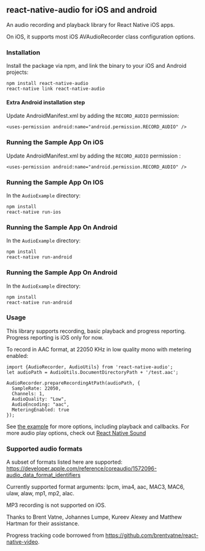 ## react-native-audio for iOS and android

An audio recording and playback library for React Native iOS apps.

On iOS, it supports most iOS AVAudioRecorder class configuration options.

### Installation

Install the package via npm, and link the binary to your iOS and Android projects:

```
npm install react-native-audio
react-native link react-native-audio
```

#### Extra Android installation step

Update AndroidManifest.xml by adding the `RECORD_AUDIO` permission:
```
<uses-permission android:name="android.permission.RECORD_AUDIO" />
```

### Running the Sample App On iOS

Update AndroidManifest.xml by adding the `RECORD_AUDIO` permission :
```
<uses-permission android:name="android.permission.RECORD_AUDIO" />
```

### Running the Sample App On IOS

In the `AudioExample` directory:

```
npm install
react-native run-ios
```

### Running the Sample App On Android

In the `AudioExample` directory:

```
npm install
react-native run-android
```

### Running the Sample App On Android

In the `AudioExample` directory:

```
npm install
react-native run-android
```

### Usage

This library supports recording, basic playback and progress reporting. Progress reporting is iOS only for now.

To record in AAC format, at 22050 KHz in low quality mono with metering enabled:

```
import {AudioRecorder, AudioUtils} from 'react-native-audio';
let audioPath = AudioUtils.DocumentDirectoryPath + '/test.aac';

AudioRecorder.prepareRecordingAtPath(audioPath, {
  SampleRate: 22050,
  Channels: 1,
  AudioQuality: "Low",
  AudioEncoding: "aac",
  MeteringEnabled: true
});
```

See [the example](https://github.com/jsierles/react-native-audio/blob/master/AudioExample/index.ios.js) for more options, including playback and callbacks. For more audio play options, check out [React Native Sound](https://github.com/zmxv/react-native-sound)

### Supported audio formats

A subset of formats listed here are supported: https://developer.apple.com/reference/coreaudio/1572096-audio_data_format_identifiers

Currently supported format arguments: lpcm, ima4, aac, MAC3, MAC6, ulaw, alaw, mp1, mp2, alac.

MP3 recording is not supported on iOS.

Thanks to Brent Vatne, Johannes Lumpe, Kureev Alexey and Matthew Hartman for their assistance.

Progress tracking code borrowed from https://github.com/brentvatne/react-native-video.
